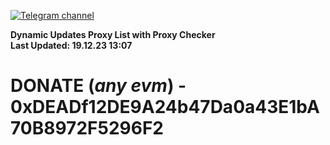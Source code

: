 [![Telegram channel](https://img.shields.io/endpoint?url=https://runkit.io/damiankrawczyk/telegram-badge/branches/master?url=https://t.me/n4z4v0d)](https://t.me/n4z4v0d) 

**Dynamic Updates Proxy List with Proxy Checker**  
**Last Updated: 19.12.23 13:07**

# DONATE (_any evm_) - 0xDEADf12DE9A24b47Da0a43E1bA70B8972F5296F2
